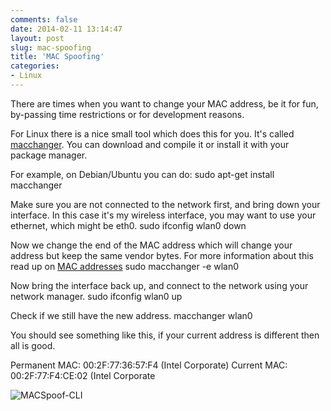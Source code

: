 ```yaml
---
comments: false
date: 2014-02-11 13:14:47
layout: post
slug: mac-spoofing
title: 'MAC Spoofing'
categories:
- Linux
---
```

There are times when you want to change your MAC address, be it for fun, by-passing time restrictions or for development reasons. 

For Linux there is a nice small tool which does this for you. It's called [macchanger](https://github.com/alobbs/macchanger). You can download and compile it or install it with your package manager.

For example, on Debian/Ubuntu you can do: 
  sudo apt-get install macchanger

Make sure you are not connected to the network first, and bring down your interface. In this case it's my wireless interface, you may want to use your ethernet, which might be eth0.
  sudo ifconfig wlan0 down

Now we change the end of the MAC address which will change your address but keep the same vendor bytes. For more information about this read up on [MAC addresses](https://en.wikipedia.org/wiki/MAC_address) 
  sudo macchanger -e wlan0

Now bring the interface back up, and connect to the network using your network manager.
  sudo ifconfig wlan0 up

Check if we still have the new address.
  macchanger wlan0

You should see something like this, if your current address is different then all is good.

  Permanent MAC: 00:2F:77:36:57:F4 (Intel Corporate)
  Current   MAC: 00:2F:77:F4:CE:02 (Intel Corporate

![MACSpoof-CLI](http://port22.co.uk/i/MACSpoof.png)
